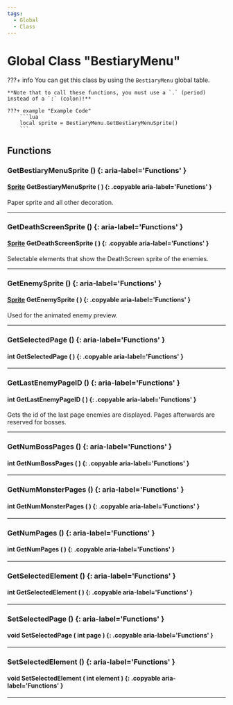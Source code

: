 ```yaml
---
tags:
  - Global
  - Class
---
```

# Global Class "BestiaryMenu"

???+ info
    You can get this class by using the `BestiaryMenu` global table.

    **Note that to call these functions, you must use a `.` (period) instead of a `:` (colon)!**
    
    ???+ example "Example Code"
        ```lua
        local sprite = BestiaryMenu.GetBestiaryMenuSprite()
        ```

## Functions

### GetBestiaryMenuSprite () {: aria-label='Functions' }
#### [Sprite](../Sprite.md) GetBestiaryMenuSprite ( ) {: .copyable aria-label='Functions' }
Paper sprite and all other decoration.
___
### GetDeathScreenSprite () {: aria-label='Functions' }
#### [Sprite](../Sprite.md) GetDeathScreenSprite ( ) {: .copyable aria-label='Functions' }
Selectable elements that show the DeathScreen sprite of the enemies.
___
### GetEnemySprite () {: aria-label='Functions' }
#### [Sprite](../Sprite.md) GetEnemySprite ( ) {: .copyable aria-label='Functions' }
Used for the animated enemy preview.
___
### GetSelectedPage () {: aria-label='Functions' }
#### int GetSelectedPage ( ) {: .copyable aria-label='Functions' }

___
### GetLastEnemyPageID () {: aria-label='Functions' }
#### int GetLastEnemyPageID ( ) {: .copyable aria-label='Functions' }
Gets the id of the last page enemies are displayed. Pages afterwards are reserved for bosses.
___
### GetNumBossPages () {: aria-label='Functions' }
#### int GetNumBossPages ( ) {: .copyable aria-label='Functions' }

___
### GetNumMonsterPages () {: aria-label='Functions' }
#### int GetNumMonsterPages ( ) {: .copyable aria-label='Functions' }

___
### GetNumPages () {: aria-label='Functions' }
#### int GetNumPages ( ) {: .copyable aria-label='Functions' }

___
### GetSelectedElement () {: aria-label='Functions' }
#### int GetSelectedElement ( ) {: .copyable aria-label='Functions' }

___
### SetSelectedPage () {: aria-label='Functions' }
#### void SetSelectedPage ( int page ) {: .copyable aria-label='Functions' }

___
### SetSelectedElement () {: aria-label='Functions' }
#### void SetSelectedElement ( int element ) {: .copyable aria-label='Functions' }

___